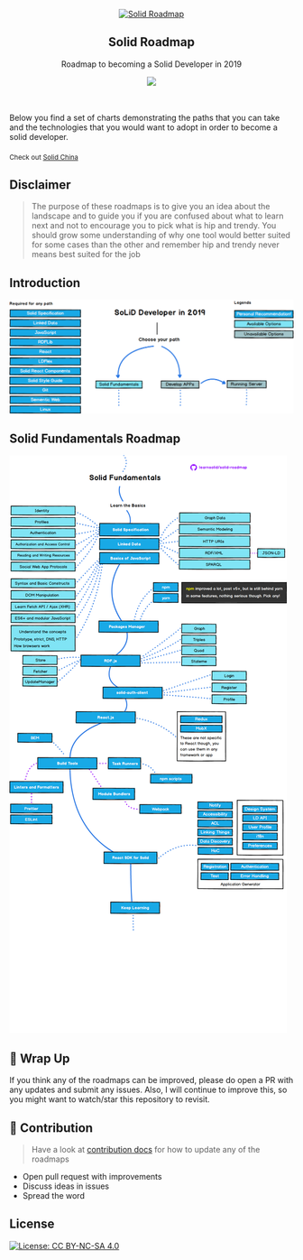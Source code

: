 <p align="center">
  <a href="https://learnsolid.cn">
    <img src="https://solid.inrupt.com/themes/custom/solid/logo.svg" alt="Solid Roadmap" width="96" height="96">
  </a>
  <h2 align="center">Solid Roadmap</h2>
  <p align="center">Roadmap to becoming a Solid Developer in 2019</p>
  <p align="center">
    <a href="https://github.com/learnsolid/solid-roadmap#-introduction"><img src="https://img.shields.io/badge/Roadmap-2019-yellowgreen.svg"/></a>
  </p>
  <br>
</p>

Below you find a set of charts demonstrating the paths that you can take and the technologies that you would want to adopt in order to become a solid developer.

<sub>Check out [Solid China](https://learnsolid.cn)</sub>

## Disclaimer
> The purpose of these roadmaps is to give you an idea about the landscape and to guide you if you are confused about what to learn next and not to encourage you to pick what is hip and trendy. You should grow some understanding of why one tool would better suited for some cases than the other and remember hip and trendy never means best suited for the job

## Introduction

![Solid Developer Roadmap Introduction](./images/intro.png)

## Solid Fundamentals Roadmap

![Solid Fundamentals Roadmap](./images/solid-map.png)

## 🚦 Wrap Up

If you think any of the roadmaps can be improved, please do open a PR with any updates and submit any issues. Also, I will continue to improve this, so you might want to watch/star this repository to revisit.

## 🙌 Contribution

> Have a look at [contribution docs](./contributing.md) for how to update any of the roadmaps

- Open pull request with improvements
- Discuss ideas in issues
- Spread the word
 
## License

[![License: CC BY-NC-SA 4.0](https://img.shields.io/badge/License-CC%20BY--NC--SA%204.0-lightgrey.svg)](https://creativecommons.org/licenses/by-nc-sa/4.0/)
